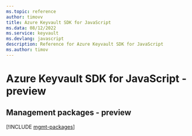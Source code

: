 ```yaml
---
ms.topic: reference
author: timovv
title: Azure Keyvault SDK for JavaScript
ms.data: 08/12/2022
ms.service: keyvault
ms.devlang: javascript
description: Reference for Azure Keyvault SDK for JavaScript
ms.author: timov
---
```

# Azure Keyvault SDK for JavaScript - preview

## Management packages - preview
[!INCLUDE [mgmt-packages](keyvault-mgmt-index.md)]
